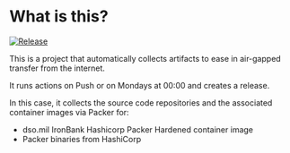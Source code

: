 # What is this?

[![Release](https://github.com/amentumservices/Collector-Packer-IB/actions/workflows/collect.yml/badge.svg?branch=main)](https://github.com/amentumservices/Collector-Packer-IB/actions/workflows/collect.yml)

This is a project that automatically collects artifacts to ease in air-gapped transfer from the internet.

It runs actions on Push or on Mondays at 00:00 and creates a release.

In this case, it collects the source code repositories and the associated container images via Packer for:

- dso.mil IronBank Hashicorp Packer Hardened container image
- Packer binaries from HashiCorp
